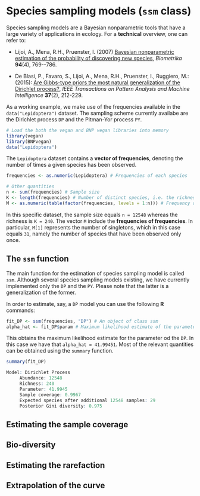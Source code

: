 # Species sampling models (`ssm` class)

Species sampling models are a Bayesian nonparametric tools that have a large variety of applications in ecology. For a **technical** overview, one can refer to:

* Lijoi, A., Mena, R.H., Pruenster, I. (2007) [Bayesian nonparametric estimation of the probability of discovering new species](https://academic.oup.com/biomet/article-abstract/94/4/769/246082), *Biometrika* **94**(4), 769--786.

* De Blasi, P., Favaro, S., Lijoi, A., Mena, R.H., Pruenster, I., Ruggiero, M.: (2015): [Are Gibbs-type priors the most natural generalization of the Dirichlet process?](https://arxiv.org/abs/1503.00163), *IEEE Transactions on Pattern Analysis and Machine Intelligence* **37**(2), 212-229.

As a working example, we make use of the frequencies available in the `data("Lepidoptera")` dataset. The sampling scheme currently availabe are the Dirichlet process `DP` and the Pitman-Yor process `PY`.

```r 
# Load the both the vegan and BNP vegan libraries into memory
library(vegan) 
library(BNPvegan)
data("Lepidoptera")
```

The `Lepidoptera` dataset contains a **vector of frequencies**, denoting the number of times a given species has been observed.

```r 
frequencies <- as.numeric(Lepidoptera) # Frequencies of each species

# Other quantities
n <- sum(frequencies) # Sample size
K <- length(frequencies) # Number of distinct species, i.e. the richness. 
M <- as.numeric(table(factor(frequencies, levels = 1:n))) # Frequency of frequencies
```

In this specific dataset, the sample size equals `n = 12548` whereas the richness is `K = 240`. The vector `M` include the **frequencies of frequencies**. In particular, `M[1]` represents the number of singletons, which in this case equals `31`, namely the number of species that have been observed only once. 

## The `ssm` function

The main function for the estimation of species sampling model is called `ssm`. Although several species sampling models existing, we have currently implemented only the `DP` and the `PY`. Please note that the latter is a generalization of the former. 

In order to estimate, say, a `DP` model you can use the following **R** commands:

```r
fit_DP <- ssm(frequencies, "DP") # An object of class ssm
alpha_hat <- fit_DP$param # Maximum likelihood estimate of the parameter
```

This obtains the maximum likelihood estimate for the parameter od the `DP`. In this case we have that `alpha_hat = 41.99451`. Most of the relevant quantities can be obtained using the `summary` function. 

```r
summary(fit_DP)

Model: Dirichlet Process
	 Abundance: 12548
	 Richness: 240
	 Parameter: 41.9945
	 Sample coverage: 0.9967
	 Expected species after additional 12548 samples: 29
	 Posterior Gini diversity: 0.975
```


## Estimating the sample coverage

## Bio-diversity

## Estimating the rarefaction

## Extrapolation of the curve

